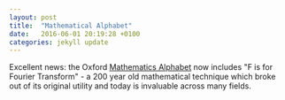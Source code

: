 ```yaml
---
layout: post
title:  "Mathematical Alphabet"
date:   2016-06-01 20:19:28 +0100
categories: jekyll update
---
```


Excellent news: the Oxford [Mathematics Alphabet](https://www.maths.ox.ac.uk/r/alphabet) now includes "F is for Fourier Transform" - a 200 year old mathematical technique which broke out of its original utility and today is invaluable across many fields.